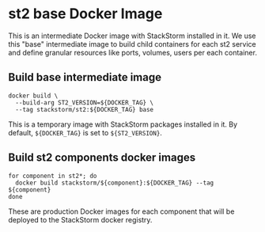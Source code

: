 # st2 base Docker Image
This is an intermediate Docker image with StackStorm installed in it.
We use this "base" intermediate image to build child containers for each st2 service and define granular resources like ports, volumes, users per each container.

## Build base intermediate image
```
docker build \
  --build-arg ST2_VERSION=${DOCKER_TAG} \
  --tag stackstorm/st2:${DOCKER_TAG} base
```
This is a temporary image with StackStorm packages installed in it. By default, `${DOCKER_TAG}` is set to `${ST2_VERSION}`.

## Build st2 components docker images
```
for component in st2*; do
  docker build stackstorm/${component}:${DOCKER_TAG} --tag ${component}
done
```
These are production Docker images for each component that will be deployed to the StackStorm docker registry.
